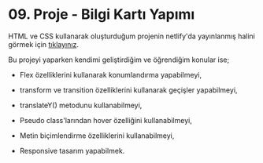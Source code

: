 # 09. Proje - Bilgi Kartı Yapımı

HTML ve CSS kullanarak oluşturduğum projenin netlify'da yayınlanmış halini görmek için [tıklayınız](https://bilgi-karti-yapimi-2.netlify.app/).

Bu projeyi yaparken kendimi geliştirdiğim ve öğrendiğim konular ise;

* Flex özelliklerini kullanarak konumlandırma yapabilmeyi,

* transform ve transition özelliklerini kullanarak geçişler yapabilmeyi,

* translateY() metodunu kullanabilmeyi,

* Pseudo class'larından hover özelliğini kullanabilmeyi,

* Metin biçimlendirme özelliklerini kullanabilmeyi,

* Responsive tasarım yapabilmek.